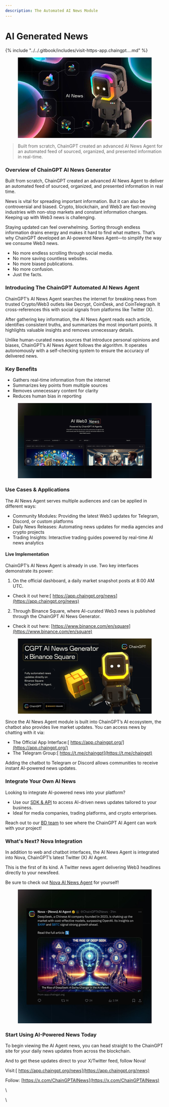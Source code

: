 ```yaml
---
description: The Automated AI News Module
---
```


# AI Generated News

{% include "../../.gitbook/includes/visit-https-app.chaingpt....md" %}

<figure><img src="../../.gitbook/assets/AI news.jpg" alt=""><figcaption></figcaption></figure>

> Built from scratch, ChainGPT created an advanced AI News Agent for an automated feed of sourced, organized, and presented information in real-time.

### Overview of ChainGPT AI News Generator

Built from scratch, ChainGPT created an advanced AI News Agent to deliver an automated feed of sourced, organized, and presented information in real time.

News is vital for spreading important information. But it can also be controversial and biased. Crypto, blockchain, and Web3 are fast-moving industries with non-stop markets and constant information changes. Keeping up with Web3 news is challenging.

Staying updated can feel overwhelming. Sorting through endless information drains energy and makes it hard to find what matters. That’s why ChainGPT developed an AI-powered News Agent—to simplify the way we consume Web3 news.

* No more endless scrolling through social media.
* No more saving countless websites.
* No more biased publications.
* No more confusion.
* Just the facts.

### Introducing The ChainGPT Automated AI News Agent

ChainGPT’s AI News Agent searches the internet for breaking news from trusted Crypto/Web3 outlets like Decrypt, CoinDesk, and CoinTelegraph. It cross-references this with social signals from platforms like Twitter (X).

After gathering key information, the AI News Agent reads each article, identifies consistent truths, and summarizes the most important points. It highlights valuable insights and removes unnecessary details.

Unlike human-curated news sources that introduce personal opinions and biases, ChainGPT’s AI News Agent follows the algorithm. It operates autonomously with a self-checking system to ensure the accuracy of delivered news.

### Key Benefits

* Gathers real-time information from the internet
* Summarizes key points from multiple sources
* Removes unnecessary content for clarity
* Reduces human bias in reporting

<figure><img src="../../.gitbook/assets/1603.jpg" alt=""><figcaption></figcaption></figure>

### Use Cases & Applications

The AI News Agent serves multiple audiences and can be applied in different ways:

* Community Modules: Providing the latest Web3 updates for Telegram, Discord, or custom platforms
* Daily News Releases: Automating news updates for media agencies and crypto projects
* Trading Insights: Interactive trading guides powered by real-time AI news analytics

#### Live Implementation

ChainGPT’s AI News Agent is already in use. Two key interfaces demonstrate its power:

1. On the official dashboard, a daily market snapshot posts at 8:00 AM UTC.

* Check it out here:[ https://app.chaingpt.org/news](https://app.chaingpt.org/news)

2. Through Binance Square, where AI-curated Web3 news is published through the ChainGPT AI News Generator.

* Check it out here: [https://www.binance.com/en/square](https://www.binance.com/en/square)

<figure><img src="../../.gitbook/assets/2025-02-03 15.52.59.jpg" alt=""><figcaption></figcaption></figure>

Since the AI News Agent module is built into ChainGPT’s AI ecosystem, the chatbot also provides live market updates. You can access news by chatting with it via:

* The Official App Interface:[ https://app.chaingpt.org/](https://app.chaingpt.org/)
* The Telegram Group:[ https://t.me/chaingpt](https://t.me/chaingpt)

Adding the chatbot to Telegram or Discord allows communities to receive instant AI-powered news updates.

### Integrate Your Own AI News&#x20;

Looking to integrate AI-powered news into your platform?

* Use our [SDK & API](https://docs.chaingpt.org/the-ecosystem/apis-and-sdks?_gl=1*528ftt*_gcl_au*MTIxNjYzNTMyLjE3MzYzMzA2ODk.) to access AI-driven news updates tailored to your business.
* Ideal for media companies, trading platforms, and crypto enterprises.

Reach out to our [BD team](https://t.me/JakeCGPT) to see where the ChainGPT AI Agent can work with your project!

### What's Next? Nova Integration

In addition to web and chatbot interfaces, the AI News Agent is integrated into Nova, ChainGPT’s latest Twitter (X) AI Agent.

This is the first of its kind. A Twitter news agent delivering Web3 headlines directly to your newsfeed.&#x20;

Be sure to check out [Nova AI News Agent](https://x.com/ChainGPTAINews) for yourself!

<figure><img src="../../.gitbook/assets/2025-02-03 15.53.07.jpg" alt=""><figcaption></figcaption></figure>

### Start Using AI-Powered News Today

To begin viewing the AI Agent news, you can head straight to the ChainGPT site for your daily news updates from across the blockchain.&#x20;

And to get these updates direct to your X/Twitter feed, follow Nova!

Visit:[ https://app.chaingpt.org/news](https://app.chaingpt.org/news)

Follow: [https://x.com/ChainGPTAINews](https://x.com/ChainGPTAINews)

\


\
